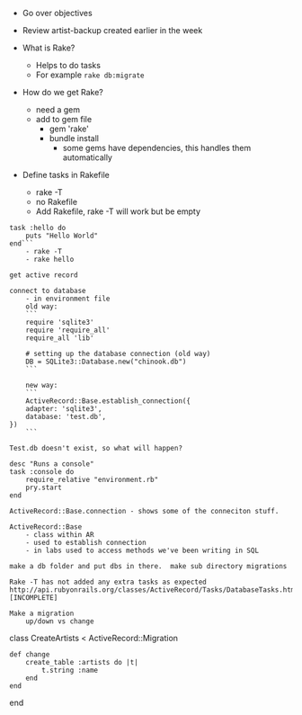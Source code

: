 - Go over objectives

- Review artist-backup created earlier in the week

- What is Rake?
	- Helps to do tasks
	- For example `rake db:migrate`

- How do we get Rake?
	- need a gem
	- add to gem file
		- gem 'rake'
		- bundle install
			- some gems have dependencies, this handles them automatically

- Define tasks in Rakefile
	- rake -T
	- no Rakefile
	- Add Rakefile, rake -T will work but be empty
```desc 'Print Hello World'
task :hello do 
	puts "Hello World"
end```
	- rake -T
	- rake hello

get active record

connect to database
	- in environment file
	old way:
	```
	require 'sqlite3'
	require 'require_all'
	require_all 'lib'

	# setting up the database connection (old way)
	DB = SQLite3::Database.new("chinook.db")
	```

	new way:
	```
	ActiveRecord::Base.establish_connection({
	adapter: 'sqlite3',
	database: 'test.db', 
})
	```

Test.db doesn't exist, so what will happen?

desc "Runs a console"
task :console do
	require_relative "environment.rb"
	pry.start
end

ActiveRecord::Base.connection - shows some of the conneciton stuff.

ActiveRecord::Base
	- class within AR
	- used to establish connection
	- in labs used to access methods we've been writing in SQL

make a db folder and put dbs in there.  make sub directory migrations

Rake -T has not added any extra tasks as expected
http://api.rubyonrails.org/classes/ActiveRecord/Tasks/DatabaseTasks.html  [INCOMPLETE]

Make a migration
	up/down vs change

```
class CreateArtists < ActiveRecord::Migration

	def change
		create_table :artists do |t|
			t.string :name
		end
	end

end
```
